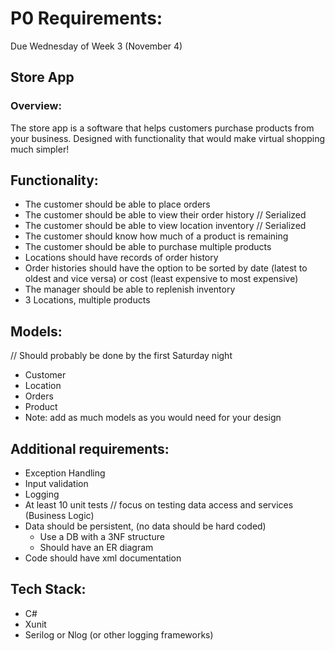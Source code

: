 # P0 Requirements:

Due Wednesday of Week 3 (November 4)

## Store App

### Overview:

The store app is a software that helps customers purchase products from your business. Designed with functionality that would make virtual shopping much simpler!
 
## Functionality:
* The customer should be able to place orders
* The customer should be able to view their order history // Serialized
* The customer should be able to view location inventory // Serialized
* The customer should know how much of a product is remaining
* The customer should be able to purchase multiple products
* Locations should have records of order history
* Order histories should have the option to be sorted by date (latest to oldest and vice versa) or cost (least expensive to most expensive)
* The manager should be able to replenish inventory
* 3 Locations, multiple products

 
## Models: 
// Should probably be done by the first Saturday night
* Customer
* Location
* Orders
* Product
* Note: add as much models as you would need for your design

 
## Additional requirements:
* Exception Handling
* Input validation
* Logging
* At least 10 unit tests // focus on testing data access and services (Business Logic)
* Data should be persistent, (no data should be hard coded)
    * Use a DB with a 3NF structure
    * Should have an ER diagram
* Code should have xml documentation

 
## Tech Stack:
* C#
* Xunit
* Serilog or Nlog (or other logging frameworks)
